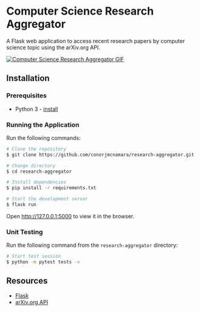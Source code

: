 # Computer Science Research Aggregator

A Flask web application to access recent research papers by computer science topic using the arXiv.org API.

[![Computer Science Research Aggregator GIF](assets/sample.gif)](https://github.com/conorjmcnamara/research-aggregator)

## Installation

### Prerequisites
- Python 3 - [install](https://www.python.org/downloads/)

### Running the Application
Run the following commands:

```bash
# Clone the repository
$ git clone https://github.com/conorjmcnamara/research-aggregator.git

# Change directory
$ cd research-aggregator

# Install dependencies
$ pip install -r requirements.txt

# Start the development server
$ flask run
```

Open http://127.0.0.1:5000 to view it in the browser.

### Unit Testing
Run the following command from the ```research-aggregator``` directory:

```bash
# Start test session
$ python -m pytest tests -v
```

## Resources
- [Flask](https://palletsprojects.com/p/flask)
- [arXiv.org API](https://arxiv.org/help/api)